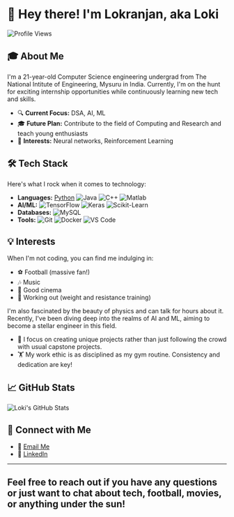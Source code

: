 # 👋 Hey there! I'm Lokranjan, aka Loki

![Profile Views](https://komarev.com/ghpvc/?username=lokranjanp&style=flat-square)

## 🎓 About Me

I'm a 21-year-old Computer Science engineering undergrad from The National Intitute of Engineering, Mysuru in India. Currently, I'm on the hunt for exciting internship opportunities while continuously learning new tech and skills. 

- 🔍 **Current Focus:** DSA, AI, ML
- 🎓 **Future Plan:** Contribute to the field of Computing and Research and teach young enthusiasts
- 🧠 **Interests:** Neural networks, Reinforcement Learning

## 🛠️ Tech Stack

Here's what I rock when it comes to technology:

- **Languages:** [Python](https://img.shields.io/badge/Python-3776AB?style=flat&logo=python&logoColor=white) ![Java](https://img.shields.io/badge/Java-007396?style=flat&logo=java&logoColor=white)  ![C++](https://img.shields.io/badge/C++-00599C?style=flat&logo=c%2B%2B&logoColor=white) ![Matlab](https://img.shields.io/badge/Matlab-0076A8?style=flat&logo=matlab&logoColor=white)
- **AI/ML:** ![TensorFlow](https://img.shields.io/badge/TensorFlow-FF6F00?style=flat&logo=tensorflow&logoColor=white) ![Keras](https://img.shields.io/badge/Keras-D00000?style=flat&logo=keras&logoColor=white) ![Scikit-Learn](https://img.shields.io/badge/Scikit--Learn-F7931E?style=flat&logo=scikit-learn&logoColor=white)
- **Databases:** ![MySQL](https://img.shields.io/badge/MySQL-4479A1?style=flat&logo=mysql&logoColor=white) 
- **Tools:** ![Git](https://img.shields.io/badge/Git-F05032?style=flat&logo=git&logoColor=white) ![Docker](https://img.shields.io/badge/Docker-2496ED?style=flat&logo=docker&logoColor=white) ![VS Code](https://img.shields.io/badge/VS%20Code-007ACC?style=flat&logo=visual-studio-code&logoColor=white)

## 💡 Interests

When I'm not coding, you can find me indulging in:

- ⚽ Football (massive fan!)
- 🎶 Music
- 🎥 Good cinema
- 💪 Working out (weight and resistance training)

I'm also fascinated by the beauty of physics and can talk for hours about it. Recently, I've been diving deep into the realms of AI and ML, aiming to become a stellar engineer in this field.

- 🚀 I focus on creating unique projects rather than just following the crowd with usual capstone projects.
- 🏋️ My work ethic is as disciplined as my gym routine. Consistency and dedication are key!

## 📈 GitHub Stats

![Loki's GitHub Stats](https://github-readme-stats.vercel.app/api?username=lokranjanp&show_icons=true&theme=radical)

## 🤝 Connect with Me

- 📧 [Email Me](mailto:lokranjandev@gmail.com)
- 💼 [LinkedIn](https://www.linkedin.com/in/lokranjan-p/)

---

Feel free to reach out if you have any questions or just want to chat about tech, football, movies, or anything under the sun!
---


